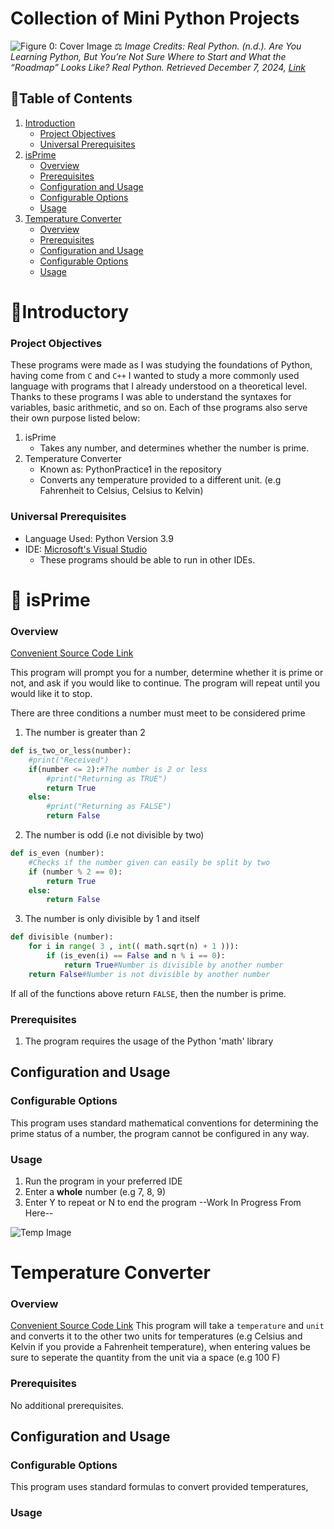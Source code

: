 # Collection of Mini Python Projects 
![Figure 0: Cover Image](https://realpython.com/cdn-cgi/image/width=960,format=auto/https://files.realpython.com/media/Newbie_Watermarked.a9319218252a.jpg)
⚖️ _Image Credits: Real Python. (n.d.). Are You Learning Python, But You’re Not Sure Where to Start and_ 
_What the “Roadmap” Looks Like? Real Python. Retrieved December 7, 2024, [Link](https://realpython.com/python-basics/)_

## 🔖Table of Contents
1. [Introduction](https://github.com/NullPointerHQ/mini-python-projects/new/main?filename=README.md#introductory)
    - [Project Objectives](https://github.com/NullPointerHQ/mini-python-projects/new/main?filename=README.md#universal-prerequisites)
    - [Universal Prerequisites](https://github.com/NullPointerHQ/mini-python-projects/new/main?filename=README.md#universal-prerequisites)
 2. [isPrime](https://github.com/NullPointerHQ/mini-python-projects/new/main?filename=README.md#isprime)
    -  [Overview](https://github.com/NullPointerHQ/mini-python-projects/new/main?filename=README.md#overview)
    - [Prerequisites](https://github.com/NullPointerHQ/mini-python-projects/new/main?filename=README.md#prerequisites)
    - [Configuration and Usage](https://github.com/NullPointerHQ/mini-python-projects/new/main?filename=README.md#configuration-and-usage)
    - [Configurable Options](https://github.com/NullPointerHQ/mini-python-projects/new/main?filename=README.md#configurable-options)
    - [Usage](https://github.com/NullPointerHQ/mini-python-projects/new/main?filename=README.md#usage)
3. [Temperature Converter](https://github.com/NullPointerHQ/mini-python-projects/new/main?filename=README.md#temperature-converter) 
    - [Overview](https://github.com/NullPointerHQ/mini-python-projects/new/main?filename=README.md#overview-1)
    - [Prerequisites](https://github.com/NullPointerHQ/mini-python-projects/new/main?filename=README.md#prerequisites-1)
    - [Configuration and Usage](https://github.com/NullPointerHQ/mini-python-projects/new/main?filename=README.md#configuration-and-usage-1)
    - [Configurable Options](https://github.com/NullPointerHQ/mini-python-projects/new/main?filename=README.md#configurable-options-1)
    - [Usage](https://github.com/NullPointerHQ/mini-python-projects/new/main?filename=README.md#usage-1)

# 👋Introductory
### Project Objectives
These programs were made as I was studying the foundations of Python, having come from `C` and `C++` I wanted to study a more commonly used language with programs that I already understood on a theoretical level.
Thanks to these programs I was able to understand the syntaxes for variables, basic arithmetic, and so on. Each of thse programs also serve their own purpose listed below:
1. isPrime
    - Takes any number, and determines whether the number is prime.
2. Temperature Converter
     - Known as: PythonPractice1 in the repository
     - Converts any temperature provided to a different unit. (e.g Fahrenheit to Celsius, Celsius to Kelvin)
### Universal Prerequisites
- Language Used: Python Version 3.9
- IDE: [Microsoft's Visual Studio](https://visualstudio.microsoft.com/#vs-section)
  - These programs should be able to run in other IDEs.


# 🔢 isPrime
### Overview
[Convenient Source Code Link](isPrime/isPrime.py)

This program will prompt you for a number, determine whether it is prime or not, and ask if you would like to continue. The program will repeat until you would like it to stop. 

There are three conditions a number must meet to be considered prime
1. The number is greater than 2
```python
def is_two_or_less(number):
    #print("Received")
    if(number <= 2):#The number is 2 or less
        #print("Returning as TRUE")
        return True
    else:
        #print("Returning as FALSE")
        return False
```
2. The number is odd (i.e not divisible by two)
```python
def is_even (number):
    #Checks if the number given can easily be split by two
    if (number % 2 == 0):
        return True
    else:
        return False
```
3. The number is only divisible by 1 and itself
```python
def divisible (number):
    for i in range( 3 , int(( math.sqrt(n) + 1 ))):
        if (is_even(i) == False and n % i == 0):
            return True#Number is divisible by another number
    return False#Number is not divisible by another number
```

If all of the functions above return `FALSE`, then the number is prime.
### Prerequisites
1. The program requires the usage of the Python 'math' library
## Configuration and Usage
### Configurable Options
This program uses standard mathematical conventions for determining the prime status of a number, the program cannot be configured in any way.
### Usage
1. Run the program in your preferred IDE
2. Enter a **whole** number (e.g 7, 8, 9)
3. Enter Y to repeat or N to end the program
--Work In Progress From Here--

![Temp Image](https://www.freesignprinter.com/images/printable-work-in-progress-sign.png)
# Temperature Converter 
### Overview
[Convenient Source Code Link](PythonPractice1/PythonPractice1.py)
This program will take a `temperature` and `unit` and converts it to the other two units for temperatures (e.g Celsius and Kelvin if you provide a Fahrenheit temperature), when entering values be sure to seperate
the quantity from the unit via a space (e.g 100 F)
### Prerequisites
No additional prerequisites.
## Configuration and Usage
### Configurable Options
This program uses standard formulas to convert provided temperatures, 
### Usage

